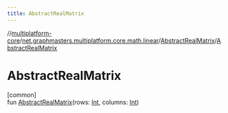 ```yaml
---
title: AbstractRealMatrix
---
```

//[multiplatform-core](../../../index.html)/[net.graphmasters.multiplatform.core.math.linear](../index.html)/[AbstractRealMatrix](index.html)/[AbstractRealMatrix](-abstract-real-matrix.html)



# AbstractRealMatrix



[common]\
fun [AbstractRealMatrix](-abstract-real-matrix.html)(rows: [Int](https://kotlinlang.org/api/latest/jvm/stdlib/kotlin/-int/index.html), columns: [Int](https://kotlinlang.org/api/latest/jvm/stdlib/kotlin/-int/index.html))




